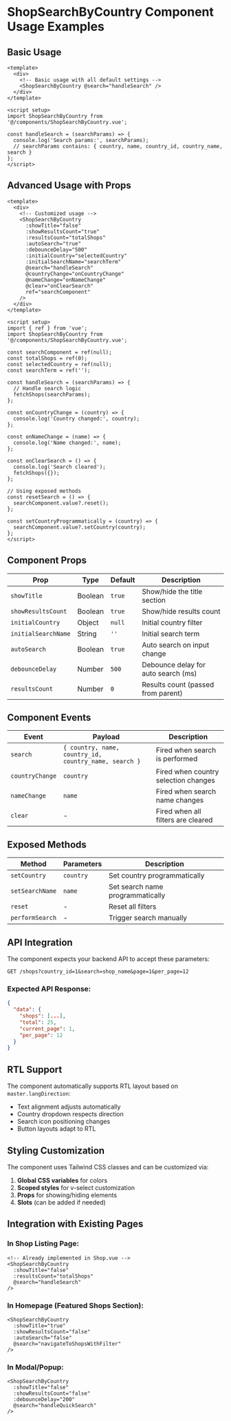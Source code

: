 # ShopSearchByCountry Component Usage Examples

## Basic Usage

```vue
<template>
  <div>
    <!-- Basic usage with all default settings -->
    <ShopSearchByCountry @search="handleSearch" />
  </div>
</template>

<script setup>
import ShopSearchByCountry from '@/components/ShopSearchByCountry.vue';

const handleSearch = (searchParams) => {
  console.log('Search params:', searchParams);
  // searchParams contains: { country, name, country_id, country_name, search }
};
</script>
```

## Advanced Usage with Props

```vue
<template>
  <div>
    <!-- Customized usage -->
    <ShopSearchByCountry 
      :showTitle="false"
      :showResultsCount="true"
      :resultsCount="totalShops"
      :autoSearch="true"
      :debounceDelay="500"
      :initialCountry="selectedCountry"
      :initialSearchName="searchTerm"
      @search="handleSearch"
      @countryChange="onCountryChange"
      @nameChange="onNameChange"
      @clear="onClearSearch"
      ref="searchComponent"
    />
  </div>
</template>

<script setup>
import { ref } from 'vue';
import ShopSearchByCountry from '@/components/ShopSearchByCountry.vue';

const searchComponent = ref(null);
const totalShops = ref(0);
const selectedCountry = ref(null);
const searchTerm = ref('');

const handleSearch = (searchParams) => {
  // Handle search logic
  fetchShops(searchParams);
};

const onCountryChange = (country) => {
  console.log('Country changed:', country);
};

const onNameChange = (name) => {
  console.log('Name changed:', name);
};

const onClearSearch = () => {
  console.log('Search cleared');
  fetchShops({});
};

// Using exposed methods
const resetSearch = () => {
  searchComponent.value?.reset();
};

const setCountryProgrammatically = (country) => {
  searchComponent.value?.setCountry(country);
};
</script>
```

## Component Props

| Prop | Type | Default | Description |
|------|------|---------|-------------|
| `showTitle` | Boolean | `true` | Show/hide the title section |
| `showResultsCount` | Boolean | `true` | Show/hide results count |
| `initialCountry` | Object | `null` | Initial country filter |
| `initialSearchName` | String | `''` | Initial search term |
| `autoSearch` | Boolean | `true` | Auto search on input change |
| `debounceDelay` | Number | `500` | Debounce delay for auto search (ms) |
| `resultsCount` | Number | `0` | Results count (passed from parent) |

## Component Events

| Event | Payload | Description |
|-------|---------|-------------|
| `search` | `{ country, name, country_id, country_name, search }` | Fired when search is performed |
| `countryChange` | `country` | Fired when country selection changes |
| `nameChange` | `name` | Fired when search name changes |
| `clear` | - | Fired when all filters are cleared |

## Exposed Methods

| Method | Parameters | Description |
|--------|------------|-------------|
| `setCountry` | `country` | Set country programmatically |
| `setSearchName` | `name` | Set search name programmatically |
| `reset` | - | Reset all filters |
| `performSearch` | - | Trigger search manually |

## API Integration

The component expects your backend API to accept these parameters:

```
GET /shops?country_id=1&search=shop_name&page=1&per_page=12
```

### Expected API Response:
```json
{
  "data": {
    "shops": [...],
    "total": 25,
    "current_page": 1,
    "per_page": 12
  }
}
```

## RTL Support

The component automatically supports RTL layout based on `master.langDirection`:

- Text alignment adjusts automatically
- Country dropdown respects direction
- Search icon positioning changes
- Button layouts adapt to RTL

## Styling Customization

The component uses Tailwind CSS classes and can be customized via:

1. **Global CSS variables** for colors
2. **Scoped styles** for v-select customization
3. **Props** for showing/hiding elements
4. **Slots** (can be added if needed)

## Integration with Existing Pages

### In Shop Listing Page:
```vue
<!-- Already implemented in Shop.vue -->
<ShopSearchByCountry 
  :showTitle="false"
  :resultsCount="totalShops"
  @search="handleSearch"
/>
```

### In Homepage (Featured Shops Section):
```vue
<ShopSearchByCountry 
  :showTitle="true"
  :showResultsCount="false"
  :autoSearch="false"
  @search="navigateToShopsWithFilter"
/>
```

### In Modal/Popup:
```vue
<ShopSearchByCountry 
  :showTitle="false"
  :showResultsCount="false"
  :debounceDelay="200"
  @search="handleQuickSearch"
/>
```